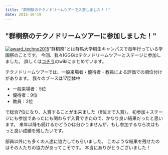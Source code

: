 ```yaml
---
title: "群桐祭のテクノドリームツアーで入賞しました！！"
date: 2015-10-19
---
```


## "群桐祭のテクノドリームツアーに参加しました！"

[![award_techno2015](//www.iggg.org/wp-content/uploads/2015/10/award_techno2015-225x300.jpg)](//www.iggg.org/wp-content/uploads/2015/10/award_techno2015.jpg)"群桐祭"とは群馬大学桐生キャンパスで毎年行っている学園祭のことです。
今回、我々IGGGはテクノドリームツアーとステージに参加しました。
詳しくは[コチラ](//www.iggg.org/wiki/?%E7%BE%A4%E6%A1%90%E7%A5%AD%202015)のwikiにまとめています。

テクノドリームツアーでは、一般来場者・優待者・教員による評価での順位付けがあります。
我々のブースは17団体中

* 一般来場者：5位
* 優待者：9位
* 教員：2位

で総合7位になり、入賞することが出来ました（8位まで入賞）。
初参加＋ステージにも参加であったにも関わらず入賞できたので、かなり良い結果だったと思います。
来年以降も続けるかどうかは分かりませんが、もし参加するなら次はもっと良い成績を残したいです。

部員以外にも多くの人達に協力してもらいました。
このような結果を残せたのはその人たちの協力があってこそです。
本当にありがとうございました！